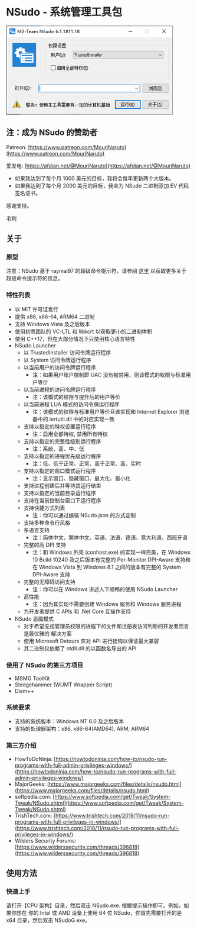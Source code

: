 ﻿# NSudo - 系统管理工具包

![屏幕截图](./Screenshot.png)

## 注：成为 NSudo 的赞助者

Patreon: [https://www.patreon.com/MouriNaruto](https://www.patreon.com/MouriNaruto)

爱发电: [https://afdian.net/@MouriNaruto](https://afdian.net/@MouriNaruto)

- 如果我达到了每个月 1000 美元的目标，我将会每年更新两个大版本。
- 如果我达到了每个月 2000 美元的目标，我会为 NSudo 二进制添加 EV 代码签名证书。

感谢支持。

毛利

## 关于

### 原型

注意：NSudo 基于 raymai97 的超级命令提示符，请参阅
[这里](http://bbs.pcbeta.com/viewthread-1508863-1-1.html "这里") 以获取更多关于
超级命令提示符的信息。

### 特性列表

- 以 MIT 许可证发行
- 提供 x86, x86-64, ARM64 二进制
- 支持 Windows Vista 及之后版本
- 使用初雨团队的 VC-LTL 和 libkcrt 以获取更小的二进制体积
- 使用 C++17，但在大部分情况下只使用核心语言特性
- NSudo Launcher
  - 以 TrustedInstaller 访问令牌运行程序
  - 以 System 访问令牌运行程序
  - 以当前用户的访问令牌运行程序
    - 注：如果用户账户控制即 UAC 没有被禁用，则该模式的权限与标准用户等价
  - 以当前进程的访问令牌运行程序
    - 注：该模式的权限与提升后的用户等价
  - 以当前进程 LUA 模式的访问令牌运行程序
    - 注：该模式的权限与标准用户等价且该实现和 Internet Explorer 浏览器中的 
      iertutil.dll 中的对应实现一致
  - 支持以指定的特权设置运行程序
    - 注：启用全部特权, 禁用所有特权
  - 支持以指定的完整性级别运行程序
    - 注：系统、高、中、低
  - 支持以指定的进程优先级运行程序
    - 注：低、低于正常、正常、高于正常、高、实时
  - 支持以指定的窗口模式运行程序
    - 注：显示窗口、隐藏窗口、最大化、最小化
  - 支持进程创建后并等待其运行结束
  - 支持以指定的当前目录运行程序
  - 支持在当前控制台窗口下运行程序
  - 支持快捷方式列表
    - 注：你可以通过编辑 NSudo.json 的方式定制
  - 支持多种命令行风格
  - 多语言支持
    - 注：简体中文、繁体中文、英语、法语、德语、意大利语、西班牙语
  - 完整的高 DPI 支持
    - 注：和 Windows 外壳 (conhost.exe) 的实现一样完美，在 Windows 10 Build 
      10240 及之后版本有完整的 Per-Monitor DPI-Aware 支持和在 Windows Vista 到
      Windows 8.1 之间的版本有完整的 System DPI-Aware 支持
  - 完整的无障碍访问支持
    - 注：你可以在 Windows 讲述人下顺畅的使用 NSudo Launcher
  - 高性能
    - 注：因为其实现不需要创建 Windows 服务和 Windows 服务进程
  - 为开发者提供 C APIs 和 .Net Core 互操作支持
- NSudo 恶魔模式
  - 对于希望无视管理员权限的进程下的文件和注册表访问判断的开发者而言是最优雅的
    解决方案
  - 使用 Microsoft Detours 库对 API 进行挂钩以保证最大兼容
  - 其二进制仅依赖了 ntdll.dll 的以函数名导出的 API

### 使用了 NSudo 的第三方项目

- MSMG ToolKit
- Sledgehammer (WUMT Wrapper Script)
- Dism++

### 系统要求

- 支持的系统版本：Windows NT 6.0 及之后版本
- 支持的处理器架构：x86, x86-64(AMD64), ARM, ARM64

### 第三方介绍

- HowToDoNinja: [https://howtodoninja.com/how-to/nsudo-run-programs-with-full-admin-privileges-windows/](https://howtodoninja.com/how-to/nsudo-run-programs-with-full-admin-privileges-windows/)
- MajorGeeks: [https://www.majorgeeks.com/files/details/nsudo.html](https://www.majorgeeks.com/files/details/nsudo.html)
- softpedia.com: [https://www.softpedia.com/get/Tweak/System-Tweak/NSudo.shtml](https://www.softpedia.com/get/Tweak/System-Tweak/NSudo.shtml)
- TrishTech.com: [https://www.trishtech.com/2018/11/nsudo-run-programs-with-full-privileges-in-windows/](https://www.trishtech.com/2018/11/nsudo-run-programs-with-full-privileges-in-windows/)
- Wilders Security Forums: [https://www.wilderssecurity.com/threads/396818](https://www.wilderssecurity.com/threads/396818)

## 使用方法

### 快速上手

请打开【CPU 架构】目录，然后双击 NSudo.exe. 根据提示操作即可。例如，如果你想在
你的 Intel 或 AMD 设备上使用 64 位 NSudo，你首先需要打开的是 x64 目录，然后双击
NSudoG.exe。
